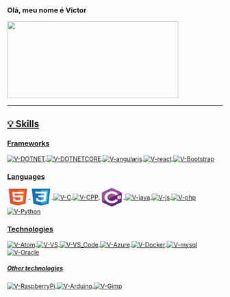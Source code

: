 ### Olá, meu nome é Victor
<!--
- 🔭 I’m currently working on ...
- 🌱 I’m currently learning ...
- 👯 I’m looking to collaborate on ...
- 🤔 I’m looking for help with ...
- 💬 Ask me about ...
- 📫 How to reach me: ...
- ⚡ Fun fact: ...
-->

<div>
  <a href="https://github.com/victor-a-c">
  <img height="180em" width="400" src="https://github-readme-stats.vercel.app/api?username=victor-a-c&show_icons=true&theme=chartreuse-dark">
  <!--<img height="180em" width="400" src="https://github-readme-stats.vercel.app/api/top-langs/?username=victor-a-c&layout=compact&langs_count=7&theme=chartreuse-dark">-->
</div>
 
***
## 💡 Skills
### Frameworks
<img align="center" alt="V-DOTNET" height="50" width="60" src="https://cdn.jsdelivr.net/gh/devicons/devicon/icons/dot-net/dot-net-original.svg">
<img align="center" alt="V-DOTNETCORE" height="50" width="60" src="https://cdn.jsdelivr.net/gh/devicons/devicon/icons/dotnetcore/dotnetcore-original.svg">
<img align="center" alt="V-angularjs" height="50" width="60"  src="https://cdn.jsdelivr.net/gh/devicons/devicon/icons/angularjs/angularjs-original.svg">
<img align="center" alt="V-react" height="50" width="60" src="https://cdn.jsdelivr.net/gh/devicons/devicon/icons/react/react-original-wordmark.svg">
<img align="center" alt="V-Bootstrap" height="50" width="60" src="https://cdn.jsdelivr.net/gh/devicons/devicon/icons/bootstrap/bootstrap-original.svg">


### Languages
<img align="center" alt="V-HTML" height="40" width="50" src="https://raw.githubusercontent.com/devicons/devicon/master/icons/html5/html5-original.svg">
<img align="center" alt="V-CSS" height="40" width="50" src="https://raw.githubusercontent.com/devicons/devicon/master/icons/css3/css3-original.svg">
<img align="center" alt="V-C" height="45" width="55" src="https://cdn.jsdelivr.net/gh/devicons/devicon/icons/c/c-original.svg">
<img align="center" alt="V-CPP" height="45" width="55" src="https://cdn.jsdelivr.net/gh/devicons/devicon/icons/cplusplus/cplusplus-original.svg">
<img align="center" alt="V-Csharp" height="45" width="55" src="https://raw.githubusercontent.com/devicons/devicon/master/icons/csharp/csharp-original.svg">
<img align="center" alt="V-java" height="50" width="60" src="https://cdn.jsdelivr.net/gh/devicons/devicon/icons/java/java-original.svg">
<img align="center" alt="V-js" height="35" width="45"  src="https://cdn.jsdelivr.net/gh/devicons/devicon/icons/javascript/javascript-original.svg">
<img align="center" alt="V-php" height="60" width="70" src="https://cdn.jsdelivr.net/gh/devicons/devicon/icons/php/php-plain.svg">
 <img align="center" alt="V-Python" height="45" width="55" src="https://cdn.jsdelivr.net/gh/devicons/devicon/icons/python/python-original.svg">
 
 ### Technologies
 <img align="center" alt="V-Atom" height="50" width="60" src="https://cdn.jsdelivr.net/gh/devicons/devicon/icons/atom/atom-original.svg">
 <img align="center" alt="V-VS" height="50" width="60" src="https://cdn.jsdelivr.net/gh/devicons/devicon/icons/visualstudio/visualstudio-plain.svg">
 <img align="center" alt="V-VS_Code" height="50" width="60" src="https://cdn.jsdelivr.net/gh/devicons/devicon/icons/vscode/vscode-original.svg">
 <img align="center" alt="V-Azure" height="50" width="60" src="https://cdn.jsdelivr.net/gh/devicons/devicon/icons/azure/azure-original.svg">
 <img align="center" alt="V-Docker" height="60" width="70" src="https://cdn.jsdelivr.net/gh/devicons/devicon/icons/docker/docker-original.svg">
 <img align="center" alt="V-mysql" height="70" width="80" src="https://cdn.jsdelivr.net/gh/devicons/devicon/icons/mysql/mysql-original-wordmark.svg">
 <img align="center" alt="V-Oracle" height="60" width="70" src="https://cdn.jsdelivr.net/gh/devicons/devicon/icons/oracle/oracle-original.svg">
 <br>
 
 ##### Other technologies
 <img align="center" alt="V-RaspberryPi" height="50" width="60" src="https://cdn.jsdelivr.net/gh/devicons/devicon/icons/raspberrypi/raspberrypi-original.svg">
 <img align="center" alt="V-Arduino" height="50" width="60" src="https://cdn.jsdelivr.net/gh/devicons/devicon/icons/arduino/arduino-original-wordmark.svg">
 <img align="center" alt="V-Gimp" height="50" width="60" src="https://cdn.jsdelivr.net/gh/devicons/devicon/icons/gimp/gimp-original.svg">
  
   <!--<div style="display: inline_block"><br>
     <img align="center" alt="V-HTML" height="30" width="40" src="https://raw.githubusercontent.com/devicons/devicon/master/icons/html5/html5-original.svg">
     <img align="center" alt="V-CSS" height="30" width="40" src="https://raw.githubusercontent.com/devicons/devicon/master/icons/css3/css3-original.svg">
     <img align="center" alt="V-Bootstrap" height="30" width="40" src="https://cdn.jsdelivr.net/gh/devicons/devicon/icons/bootstrap/bootstrap-original.svg">
     <img align="center" alt="V-C" height="30" width="40" src="https://cdn.jsdelivr.net/gh/devicons/devicon/icons/c/c-original.svg">
     <img align="center" alt="V-CPP" height="30" width="40" src="https://cdn.jsdelivr.net/gh/devicons/devicon/icons/cplusplus/cplusplus-original.svg">
     <img align="center" alt="V-Csharp" height="30" width="40" src="https://raw.githubusercontent.com/devicons/devicon/master/icons/csharp/csharp-original.svg">
     <img align="center" alt="V-DOTNET" height="30" width="40" src="https://cdn.jsdelivr.net/gh/devicons/devicon/icons/dot-net/dot-net-original.svg">
     <img align="center" alt="V-DOTNETCORE" height="30" width="40" src="https://cdn.jsdelivr.net/gh/devicons/devicon/icons/dotnetcore/dotnetcore-original.svg">
     <img align="center" alt="V-java" height="50" width="60" src="https://cdn.jsdelivr.net/gh/devicons/devicon/icons/java/java-original-wordmark.svg">
     <img align="center" alt="V-js" height="30" width="40"  src="https://cdn.jsdelivr.net/gh/devicons/devicon/icons/javascript/javascript-original.svg">
     <img align="center" alt="V-angularjs" height="30" width="40"  src="https://cdn.jsdelivr.net/gh/devicons/devicon/icons/angularjs/angularjs-original.svg">
     <img align="center" alt="V-react" height="50" width="60" src="https://cdn.jsdelivr.net/gh/devicons/devicon/icons/react/react-original-wordmark.svg">
     <img align="center" alt="V-mysql" height="50" width="60" src="https://cdn.jsdelivr.net/gh/devicons/devicon/icons/mysql/mysql-original-wordmark.svg">
     <img align="center" alt="V-php" height="50" width="60" src="https://cdn.jsdelivr.net/gh/devicons/devicon/icons/php/php-plain.svg">
     </div>-->
